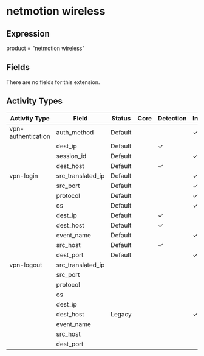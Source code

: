 netmotion wireless
==================

Expression
----------

product = "netmotion wireless"

Fields
------

There are no fields for this extension.

Activity Types
--------------

| Activity Type      | Field             | Status  | Core | Detection | Informational |
| ------------------ | ----------------- | ------- | ---- | --------- | ------------- |
| vpn-authentication | auth_method       | Default |      |           | &#10003;      |
|                    | dest_ip           | Default |      | &#10003;  |               |
|                    | session_id        | Default |      |           | &#10003;      |
|                    | dest_host         | Default |      | &#10003;  |               |
| vpn-login          | src_translated_ip | Default |      |           | &#10003;      |
|                    | src_port          | Default |      |           | &#10003;      |
|                    | protocol          | Default |      |           | &#10003;      |
|                    | os                | Default |      |           | &#10003;      |
|                    | dest_ip           | Default |      | &#10003;  |               |
|                    | dest_host         | Default |      | &#10003;  |               |
|                    | event_name        | Default |      |           | &#10003;      |
|                    | src_host          | Default |      | &#10003;  |               |
|                    | dest_port         | Default |      |           | &#10003;      |
| vpn-logout         | src_translated_ip |         |      |           |               |
|                    | src_port          |         |      |           |               |
|                    | protocol          |         |      |           |               |
|                    | os                |         |      |           |               |
|                    | dest_ip           |         |      |           |               |
|                    | dest_host         | Legacy  |      |           | &#10003;      |
|                    | event_name        |         |      |           |               |
|                    | src_host          |         |      |           |               |
|                    | dest_port         |         |      |           |               |

